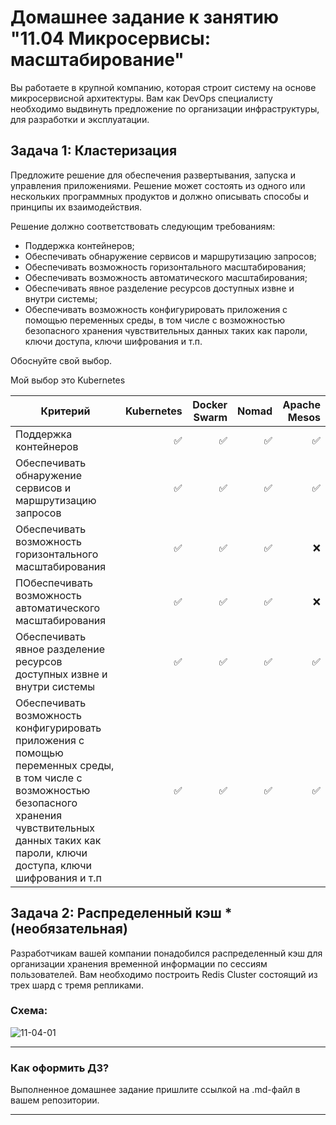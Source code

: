 
# Домашнее задание к занятию "11.04 Микросервисы: масштабирование"

Вы работаете в крупной компанию, которая строит систему на основе микросервисной архитектуры.
Вам как DevOps специалисту необходимо выдвинуть предложение по организации инфраструктуры, для разработки и эксплуатации.

## Задача 1: Кластеризация

Предложите решение для обеспечения развертывания, запуска и управления приложениями.
Решение может состоять из одного или нескольких программных продуктов и должно описывать способы и принципы их взаимодействия.

Решение должно соответствовать следующим требованиям:
- Поддержка контейнеров;
- Обеспечивать обнаружение сервисов и маршрутизацию запросов;
- Обеспечивать возможность горизонтального масштабирования;
- Обеспечивать возможность автоматического масштабирования;
- Обеспечивать явное разделение ресурсов доступных извне и внутри системы;
- Обеспечивать возможность конфигурировать приложения с помощью переменных среды, в том числе с возможностью безопасного хранения чувствительных данных таких как пароли, ключи доступа, ключи шифрования и т.п.

Обоснуйте свой выбор.

Мой выбор это Kubernetes

| Критерий | Kubernetes |  Docker Swarm | Nomad|Apache Mesos|
|----------|------:|----------:|-----------:|-------:|
|Поддержка контейнеров|:white_check_mark:|:white_check_mark:|:white_check_mark:|:white_check_mark:|
|Обеспечивать обнаружение сервисов и маршрутизацию запросов|:white_check_mark:|:white_check_mark:|:white_check_mark:|:white_check_mark:|
|Обеспечивать возможность горизонтального масштабирования|:white_check_mark:|:white_check_mark:|:white_check_mark:|:x:|
|ПОбеспечивать возможность автоматического масштабирования|:white_check_mark:|:white_check_mark:|:white_check_mark:|:x:|
|Обеспечивать явное разделение ресурсов доступных извне и внутри системы|:white_check_mark:|:white_check_mark:|:white_check_mark:|:white_check_mark:|
|Обеспечивать возможность конфигурировать приложения с помощью переменных среды, в том числе с возможностью безопасного хранения чувствительных данных таких как пароли, ключи доступа, ключи шифрования и т.п|:white_check_mark:|:white_check_mark:|:white_check_mark:|:white_check_mark:|


## Задача 2: Распределенный кэш * (необязательная)

Разработчикам вашей компании понадобился распределенный кэш для организации хранения временной информации по сессиям пользователей.
Вам необходимо построить Redis Cluster состоящий из трех шард с тремя репликами.

### Схема:

![11-04-01](https://user-images.githubusercontent.com/1122523/114282923-9b16f900-9a4f-11eb-80aa-61ed09725760.png)

---

### Как оформить ДЗ?

Выполненное домашнее задание пришлите ссылкой на .md-файл в вашем репозитории.

---